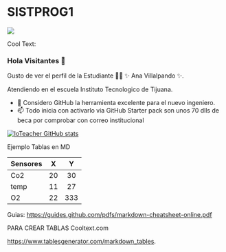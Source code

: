 # SISTPROG1

![](https://images.cooltext.com/5508510.png)

<a href="http://cooltext.com" target="_top"><img src="[https://cooltext.com/images/ct_pixel.gif](https://www.google.com/url?sa=i&url=https%3A%2F%2Fajolotito.com.mx%2Fproducts%2Fsticker-ajolotito-estudiante-xo-the-monster&psig=AOvVaw0dGl9U6OCloaT8xzFPQGOQ&ust=1676068380460000&source=images&cd=vfe&ved=0CBAQjRxqFwoTCIj4j7a_if0CFQAAAAAdAAAAABAD)" width="80" height="15" alt="Cool Text: Logo and Graphics Generator" border="0" /></a>


### Hola Visitantes 👋


Gusto de ver el perfil de la Estudiante 👨‍🏫 ✨ Ana Villalpando ✨.

Atendiendo en el escuela Instituto Tecnologico de Tijuana.

- 🤔 Considero GitHub la herramienta excelente para el nuevo ingeniero.
- 📫 Todo inicia con activarlo via GitHub Starter pack son unos 70 dlls de beca por comprobar con correo institucional 

[![IoTeacher GitHub stats](https://github-readme-stats.vercel.app/api?username=ioteacher)](https://github.com/ioteacher/github-readme-stats)


Ejemplo Tablas en MD

| Sensores 	|  X 	|  Y  	|
|----------	|:--:	|:---:	|
| Co2      	| 20 	|  30 	|
| temp     	| 11 	|  27 	|
| O2       	| 22 	| 333 	|

Guias:
https://guides.github.com/pdfs/markdown-cheatsheet-online.pdf

PARA CREAR TABLAS
Cooltext.com

https://www.tablesgenerator.com/markdown_tables. 
